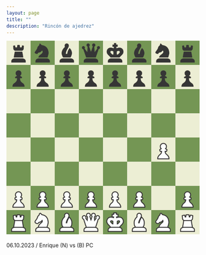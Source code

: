 ```yaml
---
layout: page
title: ""
description: "Rincón de ajedrez"
---
```


<div class="chess">
    <img src="assets/images/pages/chess/games/board.gif"/>
    <br/><br/>
    06.10.2023 / Enrique (N) vs (B) PC
<br/>
</div>
